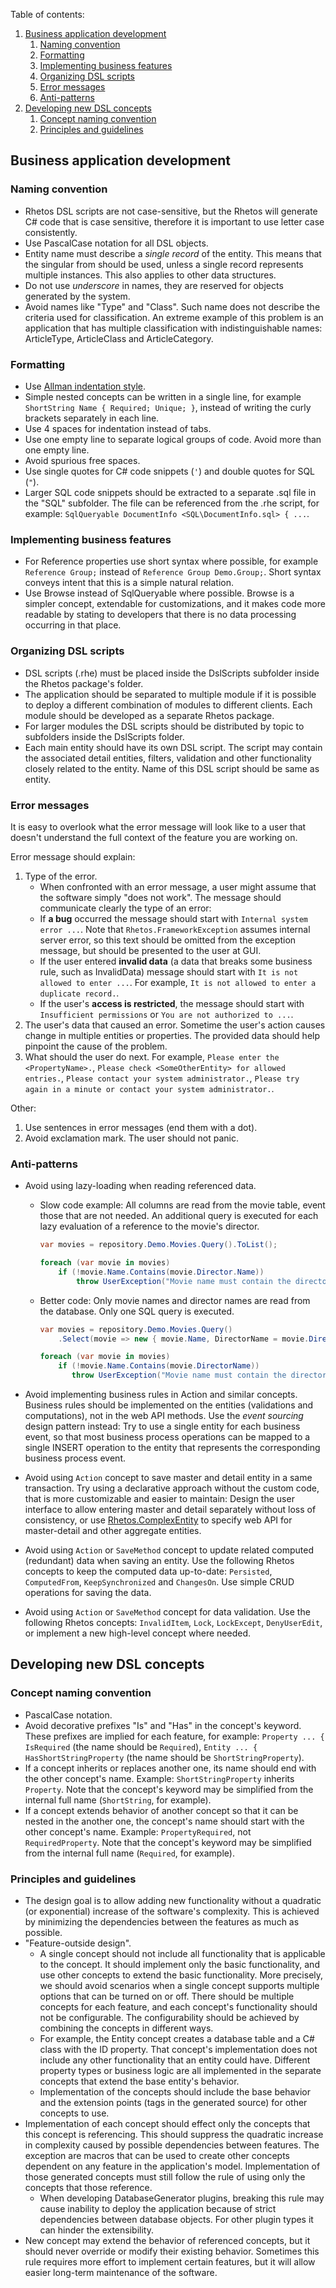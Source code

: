 Table of contents:

1. [Business application development](#business-application-development)
   1. [Naming convention](#naming-convention)
   2. [Formatting](#formatting)
   3. [Implementing business features](#implementing-business-features)
   4. [Organizing DSL scripts](#organizing-dsl-scripts)
   5. [Error messages](#error-messages)
   6. [Anti-patterns](#anti-patterns)
2. [Developing new DSL concepts](#developing-new-dsl-concepts)
   1. [Concept naming convention](#concept-naming-convention)
   2. [Principles and guidelines](#principles-and-guidelines)

## Business application development

### Naming convention

* Rhetos DSL scripts are not case-sensitive, but the Rhetos will generate C# code that is case sensitive,
  therefore it is important to use letter case consistently.
* Use PascalCase notation for all DSL objects.
* Entity name must describe a *single record* of the entity.
  This means that the singular from should be used, unless a single record represents multiple instances.
  This also applies to other data structures.
* Do not use *underscore* in names, they are reserved for objects generated by the system.
* Avoid names like "Type" and "Class".
  Such name does not describe the criteria used for classification.
  An extreme example of this problem is an application that has multiple classification with indistinguishable names: ArticleType, ArticleClass and ArticleCategory.

### Formatting

* Use [Allman indentation style](https://en.wikipedia.org/wiki/Indent_style#Allman_style).
* Simple nested concepts can be written in a single line, for example `ShortString Name { Required; Unique; }`, instead of writing the curly brackets separately in each line.
* Use 4 spaces for indentation instead of tabs.
* Use one empty line to separate logical groups of code.
  Avoid more than one empty line.
* Avoid spurious free spaces.
* Use single quotes for C# code snippets (`'`) and double quotes for SQL (`"`).
* Larger SQL code snippets should be extracted to a separate .sql file in the "SQL" subfolder.
  The file can be referenced from the .rhe script, for example: `SqlQueryable DocumentInfo <SQL\DocumentInfo.sql> { ...`.

### Implementing business features

* For Reference properties use short syntax where possible, for example `Reference Group;` instead of
  `Reference Group Demo.Group;`. Short syntax conveys intent that this is a simple natural relation.
* Use Browse instead of SqlQueryable where possible. Browse is a simpler concept,
  extendable for customizations, and it makes code more readable
  by stating to developers that there is no data processing occurring in that place.

### Organizing DSL scripts

* DSL scripts (.rhe) must be placed inside the DslScripts subfolder inside the Rhetos package's folder.
* The application should be separated to multiple module if it is possible to deploy a different combination of modules to different clients.
  Each module should be developed as a separate Rhetos package.
* For larger modules the DSL scripts should be distributed by topic to subfolders inside the DslScripts folder.
* Each main entity should have its own DSL script.
  The script may contain the associated detail entities, filters, validation and other functionality closely related to the entity.
  Name of this DSL script should be same as entity.

### Error messages

It is easy to overlook what the error message will look like to a user that doesn't understand the full context of the feature you are working on.

Error message should explain:

1. Type of the error.
    * When confronted with an error message, a user might assume that the software simply "does not work".
      The message should communicate clearly the type of an error:
    * If **a bug** occurred the message should start with `Internal system error ...`.
      Note that `Rhetos.FrameworkException` assumes internal server error, so this text should be omitted from the exception message,
      but should be presented to the user at GUI.
    * If the user entered **invalid data** (a data that breaks some business rule, such as InvalidData) message should start with `It is not allowed to enter ...`. For example, `It is not allowed to enter a duplicate record.`.
    * If the user's **access is restricted**, the message should start with `Insufficient permissions` or `You are not authorized to ...`.
2. The user's data that caused an error. Sometime the user's action causes change in multiple entities or properties.
   The provided data should help pinpoint the cause of the problem.
3. What should the user do next. For example, `Please enter the <PropertyName>.`,
   `Please check <SomeOtherEntity> for allowed entries.`, `Please contact your system administrator.`,
   `Please try again in a minute or contact your system administrator.`.

Other:

1. Use sentences in error messages (end them with a dot).
2. Avoid exclamation mark. The user should not panic.

### Anti-patterns

* Avoid using lazy-loading when reading referenced data.
  * Slow code example:
    All columns are read from the movie table, event those that are not needed.
    An additional query is executed for each lazy evaluation of a reference to the movie's director.

      ```C#
      var movies = repository.Demo.Movies.Query().ToList();

      foreach (var movie in movies)
          if (!movie.Name.Contains(movie.Director.Name))
              throw UserException("Movie name must contain the director's name.");
      ```

  * Better code:
    Only movie names and director names are read from the database.
    Only one SQL query is executed.

      ```C#
      var movies = repository.Demo.Movies.Query()
          .Select(movie => new { movie.Name, DirectorName = movie.Director.Name }).ToList();

      foreach (var movie in movies)
          if (!movie.Name.Contains(movie.DirectorName))
             throw UserException("Movie name must contain the director's name.");
      ```

* Avoid implementing business rules in Action and similar concepts.
  Business rules should be implemented on the entities  (validations and computations),
  not in the web API methods.
  Use the *event sourcing* design pattern instead:
  Try to use a single entity for each business event, so that most business process operations can be mapped to a single INSERT operation to the entity that represents the corresponding business process event.
* Avoid using `Action` concept to save master and detail entity in a same transaction.
  Try using a declarative approach without the custom code, that is more customizable and easier to maintain:
  Design the user interface to allow entering master and detail separately without loss of consistency,
  or use [Rhetos.ComplexEntity](https://www.nuget.org/packages/Rhetos.ComplexEntity/) to specify
  web API for master-detail and other aggregate entities.
* Avoid using `Action` or `SaveMethod` concept to update related computed (redundant) data when saving an entity.
  Use the following Rhetos concepts to keep the computed data up-to-date: `Persisted`, `ComputedFrom`, `KeepSynchronized` and `ChangesOn`.
  Use simple CRUD operations for saving the data.
* Avoid using `Action` or `SaveMethod` concept for data validation.
  Use the following Rhetos concepts: `InvalidItem`, `Lock`, `LockExcept`, `DenyUserEdit`, or implement a new high-level concept where needed.

## Developing new DSL concepts

### Concept naming convention

* PascalCase notation.
* Avoid decorative prefixes "Is" and "Has" in the concept's keyword.
  These prefixes are implied for each feature, for example:
  `Property ... { IsRequired` (the name should be `Required`),
  `Entity ... { HasShortStringProperty` (the name should be `ShortStringProperty`).
* If a concept inherits or replaces another one, its name should end with the other concept's name.
  Example: `ShortStringProperty` inherits `Property`.
  Note that the concept's keyword may be simplified from the internal full name (`ShortString`, for example).
* If a concept extends behavior of another concept so that it can be nested in the another one,
  the concept's name should start with the other concept's name.
  Example: `PropertyRequired`, not `RequiredProperty`.
  Note that the concept's keyword may be simplified from the internal full name (`Required`, for example).

### Principles and guidelines

* The design goal is to allow adding new functionality without a quadratic (or exponential) increase of the software's complexity.
  This is achieved by minimizing the dependencies between the features as much as possible.
* "Feature-outside design".
  * A single concept should not include all functionality that is applicable to the concept.
    It should implement only the basic functionality, and use other concepts to extend the basic functionality.
    More precisely, we should avoid scenarios when a single concept supports multiple options that can be turned on or off.
    There should be multiple concepts for each feature, and each concept's functionality should not be configurable.
    The configurability should be achieved by combining the concepts in different ways.
  * For example, the Entity concept creates a database table and a C# class with the ID property.
    That concept's implementation does not include any other functionality that an entity could have.
    Different property types or business logic are all implemented in the separate concepts that extend the base entity's behavior.
  * Implementation of the concepts should include the base behavior and the extension points (tags in the generated source) for other concepts to use.
* Implementation of each concept should effect only the concepts that this concept is referencing.
  This should suppress the quadratic increase in complexity caused by possible dependencies between features.
  The exception are macros that can be used to create other concepts dependent on any feature in the application's model.
  Implementation of those generated concepts must still follow the rule of using only the concepts that those reference.
  * When developing DatabaseGenerator plugins, breaking this rule may cause inability to deploy the application because of strict dependencies between database objects.
    For other plugin types it can hinder the extensibility.
* New concept may extend the behavior of referenced concepts, but it should never override or modify their existing behavior.
  Sometimes this rule requires more effort to implement certain features, but it will allow easier long-term maintenance of the software.
